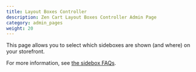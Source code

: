 ```yaml
---
title: Layout Boxes Controller
description: Zen Cart Layout Boxes Controller Admin Page 
category: admin_pages
weight: 20
---
```


This page allows you to select which sideboxes are shown (and where) 
on your storefront.  

For more information, see [the sidebox FAQs](/user/sideboxes/). 
